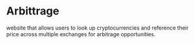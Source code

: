 # Arbittrage
website that allows users to look up cryptocurrencies and reference their price across multiple exchanges for arbitrage opportunities.
